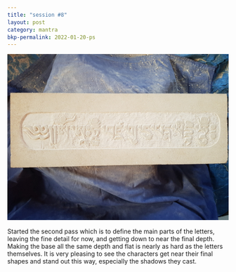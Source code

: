 ```yaml
---
title: "session #8"
layout: post
category: mantra
bkp-permalink: 2022-01-20-ps
---
```


![Padmasambhava8](/assets/images/mani/padmasambhava/ps08.jpg)  

Started the second pass which is to define the main parts of the letters, leaving the fine detail for now, and getting down to near the final depth. Making the base all the same depth and flat is nearly as hard as the letters themselves. It is very pleasing to see the characters get near their final shapes and stand out this way, especially the shadows they cast.
